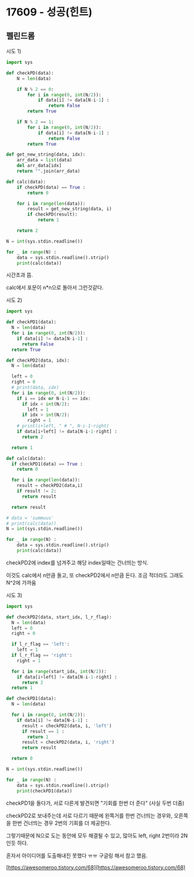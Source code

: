 # 17609 - 성공(힌트)

## 펠린드롬

시도 1)

```python
import sys

def checkPD(data):
	N = len(data)

	if N % 2 == 0:
		for i in range(0, int(N/2)):
			if data[i] != data[N-i-1] :
				return False
		return True

	if N % 2 == 1:
		for i in range(0, int(N/2)):
			if data[i] != data[N-i-1] :
				return False
		return True

def get_new_string(data, idx):
	arr_data = list(data)
	del arr_data[idx]
	return "".join(arr_data)

def calc(data):
	if checkPD(data) == True :
		return 0

	for i in range(len(data)):
		result = get_new_string(data, i)
		if checkPD(result):
			return 1

	return 2

N = int(sys.stdin.readline())

for _ in range(N) :
	data = sys.stdin.readline().strip()
	print(calc(data))
```

시간초과 뜸.

calc에서 포문이 n\*n으로 돌아서 그런것같다.

시도 2)

```python
import sys

def checkPD1(data):
  N = len(data)
  for i in range(0, int(N/2)):
    if data[i] != data[N-i-1] :
      return False
  return True

def checkPD2(data, idx):
  N = len(data)

  left = 0
  right = 0
  # print(data, idx)
  for i in range(0, int(N/2)):
    if i == idx or N-i-1 == idx:
      if idx < int(N/2):
        left = 1
      if idx > int(N/2):
        right = 1
    # print(i+left, " # ", N-i-1-right)
    if data[i+left] != data[N-i-1-right] :
      return 2

  return 1

def calc(data):
  if checkPD1(data) == True :
    return 0

  for i in range(len(data)):
    result = checkPD2(data,i)
    if result != 2:
      return result

  return result

# data = 'summuus'
# print(calc(data))
N = int(sys.stdin.readline())

for _ in range(N) :
	data = sys.stdin.readline().strip()
	print(calc(data))
```

checkPD2에 index를 넘겨주고 해당 index일때는 건너띄는 방식.

이것도 calc에서 n만큼 돌고, 또 checkPD2에서 n만큼 돈다. 조금 적더라도 그래도 N^2에 가까움

시도 3)

```python
import sys

def checkPD2(data, start_idx, l_r_flag):
  N = len(data)
  left = 0
  right = 0

  if l_r_flag == 'left':
    left = 1
  if l_r_flag == 'right':
    right = 1

  for i in range(start_idx, int(N/2)):
    if data[i+left] != data[N-i-1-right] :
      return 2
  return 1

def checkPD1(data):
  N = len(data)

  for i in range(0, int(N/2)):
    if data[i] != data[N-i-1] :
      result = checkPD2(data, i, 'left')
      if result == 1 :
        return 1
      result = checkPD2(data, i, 'right')
      return result

  return 0

N = int(sys.stdin.readline())

for _ in range(N) :
	data = sys.stdin.readline().strip()
	print(checkPD1(data))
```

checkPD1을 돌다가, 서로 다른게 발견되면 "기회를 한번 더 준다" (사실 두번 더줌)

checkPD2로 보내주는데 서로 다르기 때문에 왼쪽거를 한번 건너띄는 경우와, 오른쪽을 한번 건너띄는 경우 2번의 기회를 더 제공한다.

그렇기때문에 N으로 도는 동안에 모두 해결될 수 있고, 많아도 left, right 2번이라 2N인듯 하다.

혼자서 아이디어를 도출해내진 못했다 ㅠㅠ 구글링 해서 참고 했음.

[https://awesomeroo.tistory.com/68](https://awesomeroo.tistory.com/68)
